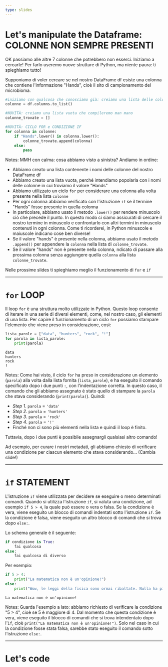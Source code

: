 ```yaml
---
type: slides
---
```


# Let's manipulate the Dataframe: COLONNE NON SEMPRE PRESENTI

OK passiamo alle altre 7 colonne che potrebbero non esserci. Iniziamo a cercarle! Per farlo useremo nuove strutture di Python, ma niente paura: ti spieghiamo tutto!

Supponiamo di voler cercare se nel nostro DataFrame df esiste una colonna che contiene l'informazione "Hands", cioè il sito di campionamento del microbioma.

```python
#iniziamo con qualcosa che conosciamo già: creiamo una lista delle colonne del nostra DataFrame 
colonne = df.columns.to_list()

#NOVITÀ: creiamo una lista vuota che compileremo man mano
colonne_trovate = []

#NOVITÀ: CICLO FOR e CONDIZIONE IF
for colonna in colonne:
    if "Hands".lower() in colonna.lower():
        colonne_trovate.append(colonna)
    else:
        pass
```

Notes: MMH con calma: cosa abbiamo visto a sinistra? Andiamo in ordine:
* Abbiamo creato una lista contenente i nomi delle colonne del nostro DataFrame df
* Abbiamo creato una lista vuota, perché intendiamo popolarla con i nomi delle colonne in cui troviamo il valore "Hands"
* Abbiamo utilizzato un ciclo `for` per considerare una colonna alla volta presente nella lista `colonne`
* Per ogni colonna abbiamo verificato con l'istruzione `if` se il termine "Hands" fosse presente in quella colonna
* In particolare, abbiamo usato il metodo `.lower()` per rendere minuscolo ciò che precede il punto. In questo modo ci siamo assicurati di cercare il nostro termine in minuscolo e confrontarlo con altri termini in minuscolo contenuti in ogni colonna. Come ti ricorderei, in Python minuscole e maiuscole indicano cose ben diverse!
* Se il valore "hands" è presente nella colonna, abbiamo usato il metodo `.append()` per appendere la `colonna` nella lista di `colonne_trovate`.
* Se il valore "hands" non è presente nella colonna, ndicato di passare alla prossima colonna senza aggiungere quella `colonna` alla lista `colonne_trovate`.

Nelle prossime slides ti spieghiamo meglio il funzionamento di `for` e `if`

---

# `for` LOOP

Il loop `for` è una struttura molto utilizzate in Python. Questo loop consente di iterare in una serie di diversi elementi, come, nel nostro caso, gli elementi di una lista. Per capire il funzionamento di un ciclo `for` possiamo stampare l'elemento che viene preso in considerazione, così:


```python
lista_parole = ["data", "hunters", "rock", "!"]
for parola in lista_parole:
    print(parola)
```

```out
data
hunters
rock
!
```

Notes: Come hai visto, il ciclo `for` ha preso in considerazione un elemento (`parola`) alla volta dalla lista fornita (`lista_parole`), e ha eseguito il comando specificato dopo i due punti `:`, con l'indentazione corretta. In questo caso, il comando che gli abbiamo assegnato è stato quello di stampare la `parola` che stava considerando (`print(parola)`). Quindi:

* *Step 1*. `parola` = `'data'`
* *Step 2*. `parola` = `'hunters'`
* *Step 3*. `parola` = `'rock'`
* *Step 4*. `parola` = `'!'`
* Finché non ci sono più elementi nella lista e quindi il loop è finito.

Tuttavia, dopo i due punti è possibile assegnargli qualsiasi altro comando!

Ad esempio, per curare i nostri metadati, gli abbiamo chiesto di verificare una condizione per ciascun elemento che stava considerando... (Cambia slide!)

---

# `if` STATEMENT

L'istruzione `if` viene utilizzata per decidere se eseguire o meno determinati comandi. Quando si utilizza l'istruzione `if`, si valuta una condizione, ad esempio `if 5 > 4`,  la quale può essere o vera o falsa. Se la condizione è vera, viene eseguito un blocco di comandi indentati sotto l'istruzione `if`. Se la condizione è falsa, viene eseguito un altro blocco di comandi che si trova dopo `else:`.

Lo schema generale è il seguente:

```python
if condizione is True:
    fai qualcosa
else:
    fai qualcosa di diverso
```

Per esempio:
```python
if 5 > 4:
    print("La matematica non è un'opinione!")
else:
    print("Wow, le leggi della fisica sono ormai ribaltate. Nulla ha più senso")
```
```out
La matematica non è un'opinione!
```

Notes: Guarda l'esempio a lato: abbiamo richiesto di verificare la condizione "5 > 4", cioè se 5 è maggiore di 4. Dal momento che questa condizione è vera, viene eseguito il blocco di comandi che si trova intendentato dopo l'`if`, cioè `print("La matematica non è un'opinione!")`. Solo nel caso in cui la condizione fosse stata falsa, sarebbe stato eseguito il comando sotto l'istruzione `else:`.

---

# Let's code

